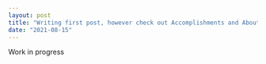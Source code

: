 ```yaml
---
layout: post
title: "Writing first post, however check out Accomplishments and About tabs!"
date: "2021-08-15"
---
```

Work in progress


